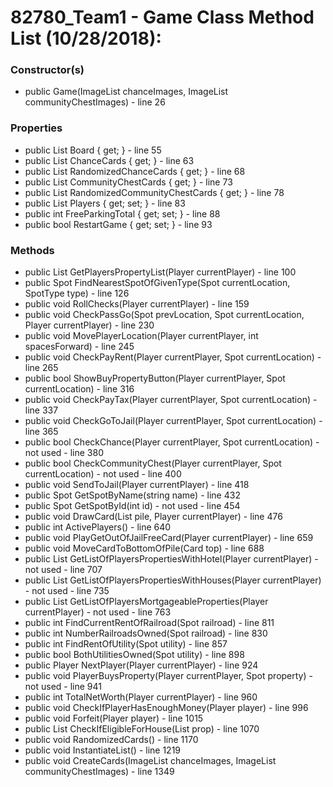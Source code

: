 # 82780_Team1 - Game Class Method List (10/28/2018):
<h3>Constructor(s)</h3>
<ul>
  <li>public Game(ImageList chanceImages, ImageList communityChestImages) - line 26</li>
</ul>
<h3>Properties</h3>
<ul>
  <li>public List<Spot> Board { get; } - line 55</li>
  <li>public List<Card> ChanceCards { get; } - line 63</li>
  <li>public List<Card> RandomizedChanceCards { get; } - line 68</li>
  <li>public List<Card> CommunityChestCards { get; } - line 73</li>
  <li>public List<Card> RandomizedCommunityChestCards { get; } - line 78</li>
  <li>public List<Player> Players { get; set; } - line 83</li>
  <li>public int FreeParkingTotal { get; set; } - line 88</li>
  <li>public bool RestartGame { get; set; } - line 93</li>
</ul>
<h3>Methods</h3>
<ul>
  <li>public List<Spot> GetPlayersPropertyList(Player currentPlayer) - line 100</li>
  <li>public Spot FindNearestSpotOfGivenType(Spot currentLocation, SpotType type) - line 126</li>
  <li>public void RollChecks(Player currentPlayer) - line 159</li>
  <li>public void CheckPassGo(Spot prevLocation, Spot currentLocation, Player currentPlayer) - line 230</li>
  <li>public void MovePlayerLocation(Player currentPlayer, int spacesForward) - line 245</li>
  <li>public void CheckPayRent(Player currentPlayer, Spot currentLocation) - line 265</li>
  <li>public bool ShowBuyPropertyButton(Player currentPlayer, Spot currentLocation) - line 316</li>
  <li>public void CheckPayTax(Player currentPlayer, Spot currentLocation) - line 337</li>
  <li>public void CheckGoToJail(Player currentPlayer, Spot currentLocation) - line 365</li>
  <li>public bool CheckChance(Player currentPlayer, Spot currentLocation) - not used - line 380</li>
  <li>public bool CheckCommunityChest(Player currentPlayer, Spot currentLocation) - not used - line 400</li>
  <li>public void SendToJail(Player currentPlayer) - line 418</li>
  <li>public Spot GetSpotByName(string name) - line 432</li>
  <li>public Spot GetSpotById(int id) - not used - line 454</li>
  <li>public void DrawCard(List<Card> pile, Player currentPlayer) - line 476</li>
  <li>public int ActivePlayers() - line 640</li>
  <li>public void PlayGetOutOfJailFreeCard(Player currentPlayer) - line 659</li>
  <li>public void MoveCardToBottomOfPile(Card top) - line 688</li>
  <li>public List<Spot> GetListOfPlayersPropertiesWithHotel(Player currentPlayer) - not used - line 707</li>
  <li>public List<Spot> GetListOfPlayersPropertiesWithHouses(Player currentPlayer) - not used - line 735</li>
  <li>public List<Spot> GetListOfPlayersMortgageableProperties(Player currentPlayer) - not used - line 763</li>
  <li>public int FindCurrentRentOfRailroad(Spot railroad) - line 811</li>
  <li>public int NumberRailroadsOwned(Spot railroad) - line 830</li>
  <li>public int FindRentOfUtility(Spot utility) - line 857</li>
  <li>public bool BothUtilitiesOwned(Spot utility) - line 898</li>
  <li>public Player NextPlayer(Player currentPlayer) - line 924</li>
  <li>public void PlayerBuysProperty(Player currentPlayer, Spot property) - not used - line 941</li>
  <li>public int TotalNetWorth(Player currentPlayer) - line 960</li>
  <li>public void CheckIfPlayerHasEnoughMoney(Player player) - line 996</li>
  <li>public void Forfeit(Player player) - line 1015</li>
  <li>public List<Color> CheckIfEligibleForHouse(List<Spot> prop) - line 1070</li>
  <li>public void RandomizedCards() - line 1170</li>
  <li>public void InstantiateList() - line 1219</li>
  <li>public void CreateCards(ImageList chanceImages, ImageList communityChestImages) - line 1349</li>
</ul>
